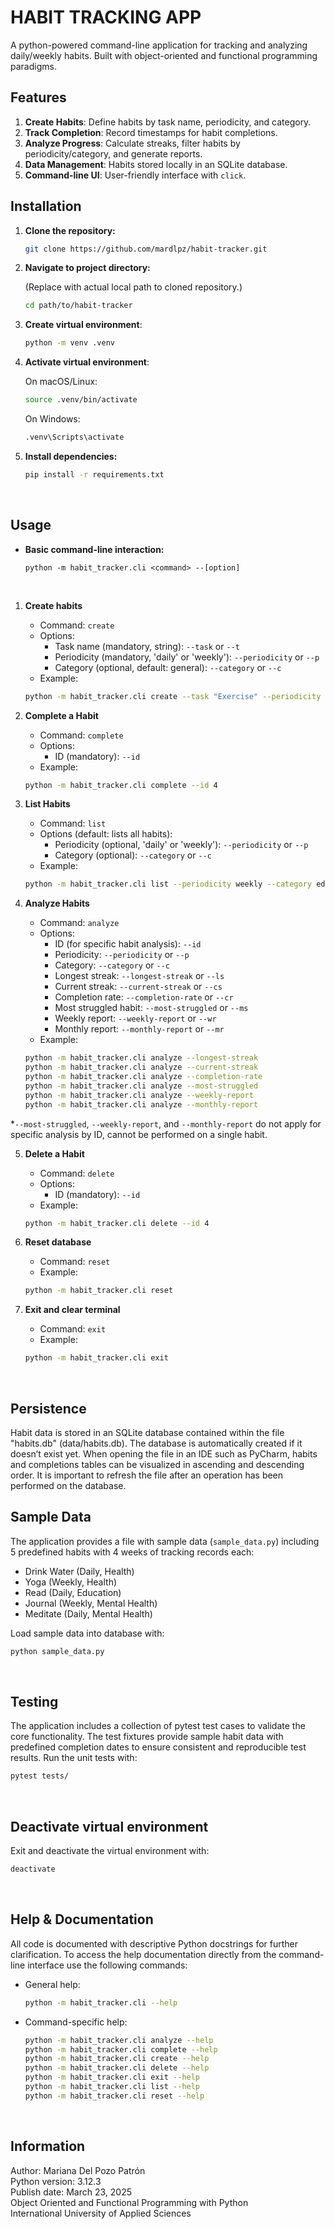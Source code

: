 # HABIT TRACKING APP

A python-powered command-line application for tracking and analyzing daily/weekly habits. Built with object-oriented and functional programming paradigms.


## Features
1. **Create Habits**: Define habits by task name, periodicity, and category.
2. **Track Completion**: Record timestamps for habit completions.
3. **Analyze Progress**: Calculate streaks, filter habits by periodicity/category, and generate reports.
4. **Data Management**: Habits stored locally in an SQLite database.
4. **Command-line UI**: User-friendly interface with `click`.


## Installation

1. **Clone the repository:**
   ```bash
   git clone https://github.com/mardlpz/habit-tracker.git  
   ```

2. **Navigate to project directory:**

   (Replace with actual local path to cloned repository.)
   ```bash
   cd path/to/habit-tracker
   ```

3. **Create virtual environment**:
   ```bash
   python -m venv .venv
   ```
   
4. **Activate virtual environment**:
   
   On macOS/Linux:
   ```bash
   source .venv/bin/activate 
    ```
   On Windows:
    ```bash
   .venv\Scripts\activate
   ```

5. **Install dependencies:**
   ```bash
   pip install -r requirements.txt
   ```
<br/>

## Usage

- **Basic command-line interaction:**
   
      python -m habit_tracker.cli <command> --[option]
<br/>

1. **Create habits**
   - Command: `create`
   - Options:
     - Task name (mandatory, string): `--task` or `--t`
     - Periodicity (mandatory, 'daily' or 'weekly'): `--periodicity` or `--p`
     - Category (optional, default: general): `--category` or `--c`
   - Example:
   ```bash
   python -m habit_tracker.cli create --task "Exercise" --periodicity daily --category health
   ```

2. **Complete a Habit**
   - Command: `complete`
   - Options:
     - ID (mandatory): `--id`
   - Example:
   ```bash
   python -m habit_tracker.cli complete --id 4
   ```

3. **List Habits**
   - Command: `list`
   - Options (default: lists all habits):
     - Periodicity (optional, 'daily' or 'weekly'): `--periodicity` or `--p`
     - Category (optional): `--category` or `--c`
   - Example:
   ```bash
   python -m habit_tracker.cli list --periodicity weekly --category education
   ```

4. **Analyze Habits**
      - Command: `analyze`
      - Options:
        - ID (for specific habit analysis): `--id`
        - Periodicity: `--periodicity` or `--p`
        - Category: `--category` or `--c`
        - Longest streak: `--longest-streak` or `--ls`
        - Current streak: `--current-streak` or `--cs`
        - Completion rate: `--completion-rate` or `--cr`
        - Most struggled habit: `--most-struggled` or `--ms`
        - Weekly report: `--weekly-report` or `--wr`
        - Monthly report: `--monthly-report` or `--mr`
      - Example:
      ```bash
      python -m habit_tracker.cli analyze --longest-streak
      python -m habit_tracker.cli analyze --current-streak
      python -m habit_tracker.cli analyze --completion-rate
      python -m habit_tracker.cli analyze --most-struggled
      python -m habit_tracker.cli analyze --weekly-report
      python -m habit_tracker.cli analyze --monthly-report
      ```
   
*`--most-struggled`, `--weekly-report`, and `--monthly-report` do not apply for specific analysis by ID, cannot be performed on a single habit.

5. **Delete a Habit**
   - Command: `delete`
   - Options:
     - ID (mandatory): `--id`
   - Example:
   ```bash
   python -m habit_tracker.cli delete --id 4
   ```

6. **Reset database**
   - Command: `reset`
   - Example:
   ```bash
   python -m habit_tracker.cli reset
   ```

7. **Exit and clear terminal**
   - Command: `exit`
   - Example:
   ```bash
   python -m habit_tracker.cli exit
   ```
<br/>

## Persistence

Habit data is stored in an SQLite database contained within the file 
"habits.db" (data/habits.db). The database is automatically created if it doesn’t exist yet.
When opening the file in an IDE such as PyCharm, habits and completions tables can be visualized
in ascending and descending order. It is important to refresh the file after an operation has
been performed on the database.
<br/>

## Sample Data

The application provides a file with sample data (`sample_data.py`) including 5 predefined habits with 4 weeks of tracking records each:

- Drink Water (Daily, Health)
- Yoga (Weekly, Health)
- Read (Daily, Education)
- Journal (Weekly, Mental Health)
- Meditate (Daily, Mental Health)  

Load sample data into database with:
   ```bash
   python sample_data.py
   ```
<br/>
   
## Testing

The application includes a collection of pytest test cases to validate the core functionality. The test fixtures 
provide sample habit data with predefined completion dates to ensure consistent and reproducible test results.
Run the unit tests with:
   ```bash
   pytest tests/
   ```
<br/>

## Deactivate virtual environment 
Exit and deactivate the virtual environment with:
   ```bash
   deactivate
   ```
<br/>

## Help & Documentation 

All code is documented with descriptive Python docstrings for further clarification.
To access the help documentation directly from the command-line interface use the following commands:
- General help:
   ```bash
   python -m habit_tracker.cli --help
   ```
- Command-specific help:
   ```bash
   python -m habit_tracker.cli analyze --help
   python -m habit_tracker.cli complete --help
   python -m habit_tracker.cli create --help
   python -m habit_tracker.cli delete --help
   python -m habit_tracker.cli exit --help
   python -m habit_tracker.cli list --help
   python -m habit_tracker.cli reset --help
   ```
<br/>
 
## Information
Author: Mariana Del Pozo Patrón  
Python version: 3.12.3  
Publish date: March 23, 2025  
Object Oriented and Functional Programming with Python  
International University of Applied Sciences  

